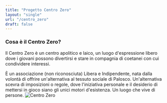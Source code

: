 ```yaml
---
title: "Progetto Centro Zero"
layout: "single"
url: "/centro_zero"
draft: false
---
```



### Cosa è il Centro Zero?
Il Centro Zero è un centro apolitico e laico, un luogo d'espressione libero dove i giovani possono divertirsi e stare in compagnia di coetanei con cui condividere interessi.

È un associazione (non riconosciuta) Libera e Indipendente, nata dalla volontà di offrire un'alternativa al tessuto sociale di Palosco. Un'alternativa scevra di imposizioni o regole, dove l'iniziativa personale e il desiderio di mettersi in gioco siano gli unici motori d'esistenza. Un luogo che vive di persone.
![Centro Zero](/faccio/images/cz_logo.png)
